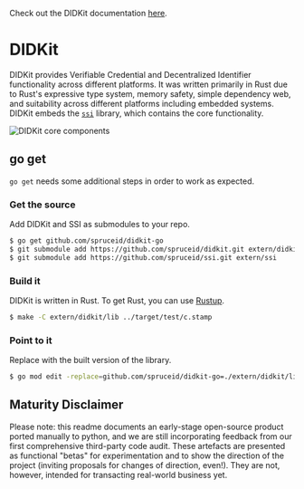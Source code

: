 Check out the DIDKit documentation [here](https://spruceid.dev/docs/didkit/).

# DIDKit

DIDKit provides Verifiable Credential and Decentralized Identifier
functionality across different platforms. It was written primarily in Rust due
to Rust's expressive type system, memory safety, simple dependency web, and
suitability across different platforms including embedded systems. DIDKit
embeds the [`ssi`](https://github.com/spruceid/ssi) library, which contains the
core functionality.

![DIDKit core components](https://spruceid.dev/assets/images/didkit-core-components-7abba2778ffe8dde24997f305e706bd8.png)

## go get

`go get` needs some additional steps in order to work as expected.

### Get the source
Add DIDKit and SSI as submodules to your repo. 

```bash
$ go get github.com/spruceid/didkit-go
$ git submodule add https://github.com/spruceid/didkit.git extern/didkit
$ git submodule add https://github.com/spruceid/ssi.git extern/ssi
```

### Build it
DIDKit is written in Rust. To get Rust, you can use [Rustup](https://rustup.rs/).

```bash
$ make -C extern/didkit/lib ../target/test/c.stamp
```

### Point to it
Replace with the built version of the library.

```bash
$ go mod edit -replace=github.com/spruceid/didkit-go=./extern/didkit/lib/didkit-go
```

## Maturity Disclaimer

Please note: this readme documents an early-stage open-source product ported 
manually to python, and we are still incorporating feedback from our first 
comprehensive third-party code audit. These artefacts are presented as 
functional "betas" for experimentation and to show the direction of the 
project (inviting proposals for changes of direction, even!). They are not,
 however, intended for transacting real-world business yet.
